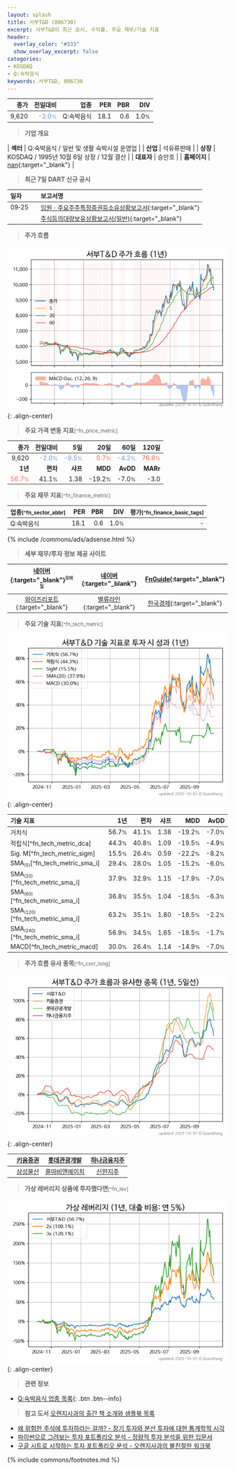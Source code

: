 ```yaml
---
layout: splash
title: 서부T&D (006730)
excerpt: 서부T&D의 최근 공시, 수익률, 주요 재무/기술 지표
header:
  overlay_color: "#333"
  show_overlay_excerpt: false
categories:
- KOSDAQ
- Q:숙박음식
keywords: 서부T&D, 006730
---
```


| **종가** | **전일대비** | **업종** | **PER** | **PBR** | **DIV** |
| -------: | -----------: | -------: | ------: | ------: | ------: |
| 9,620 | <span style="color: cornflowerblue">-2.0<small>%</small></span> | Q:숙박음식 | 18.1 | 0.6 | 1.0<small>%</small> |

<!-- more -->


> **기업 개요**<a id="company"></a>

| <span style="white-space:nowrap;">**섹터**</span> | Q:숙박음식 / 일반 및 생활 숙박시설 운영업 |
| <span style="white-space:nowrap;">**산업**</span> | 석유류판매 |
| <span style="white-space:nowrap;">**상장**</span> | KOSDAQ / 1995년 10월 6일 상장 / 12월 결산 |
| <span style="white-space:nowrap;">**대표자**</span> | 승만호 |
| <span style="white-space:nowrap;">**홈페이지**</span> | [nan](nan){:target="_blank"} |


> **최근 7일 DART 신규 공시**<a id="dart"></a>

| **일자** |      | **보고서명** |
| :------- | :--- | :----------- |
| 09&#x2011;25 | | [임원ㆍ주요주주특정증권등소유상황보고서](https://dart.fss.or.kr/dsaf001/main.do?rcpNo=20250925000635){:target="_blank"} |
|  | | [주식등의대량보유상황보고서(일반)](https://dart.fss.or.kr/dsaf001/main.do?rcpNo=20250925000631){:target="_blank"} |


> **주가 흐름**<a id="price"></a>

![006730](/stock/images/006730.png){: .align-center}


> **주요 가격 변동 지표**<small>[^fn_price_metric]</small>

| **종가** | **전일대비** | **5일** | **20일** | **60일** | **120일** |
| -------: | -----------: | ------: | -------: | -------: | --------: |
| 9,620 | <span style="color: cornflowerblue">-2.0<small>%</small></span> | <span style="color: cornflowerblue">-9.5<small>%</small></span> | <span style="color: tomato">0.7<small>%</small></span> | <span style="color: cornflowerblue">-4.2<small>%</small></span> | <span style="color: tomato">76.8<small>%</small></span> |
| **1년** | **편차** | **샤프** | **MDD** | **AvDD** | **MARr** |
| <span style="color: tomato">56.7<small>%</small></span> | 41.1<small>%</small> | 1.38 | -19.2<small>%</small> | -7.0<small>%</small> | -3.0 |


> **주요 재무 지표**<small>[^fn_finance_metric]</small>

| **업종**<small>[^fn_sector_abbr]</small> | **PER** | **PBR** | **DIV** | **평가**<small>[^fn_finance_basic_tags]</small> |
| :--------------------------------------- | ------: | ------: | ------: | ----------------------------------------------: |
| Q:숙박음식 | 18.1 | 0.6 | 1.0<small>%</small> | - |



{% include /commons/ads/adsense.html %}

> **세부 재무/투자 정보 제공 사이트**

| [네이버](https://m.stock.naver.com/domestic/stock/006730/finance/summary){:target="_blank"}<sup><small>모바일</small></sup> | [네이버](https://finance.naver.com/item/coinfo.naver?code=006730){:target="_blank"} | [FnGuide](https://comp.fnguide.com/SVO2/ASP/SVD_Invest.asp?gicode=A006730&MenuYn=Y){:target="_blank"} |
| :---: | :---: | :---: |
| [와이즈리포트](https://comp.wisereport.co.kr/company/c1040001.aspx?cmp_cd=006730){:target="_blank"} | [밸류라인](https://www.valueline.co.kr/finance/summary/006730){:target="_blank"} | [한국경제](https://markets.hankyung.com/stock/006730/financial-summary){:target="_blank"} |


> **주요 기술 지표**<small>[^fn_tech_metric]</small>


![006730](/stock/images/006730_tech.png){: .align-center}

| **기술 지표** | **1년** | **편차** | **샤프** | **MDD** | **AvDD** |
| :------------ | ------: | -----------: | -------: | ------: | -------: |
| 거치식 | 56.7<small>%</small> | 41.1<small>%</small> | 1.38 | -19.2<small>%</small> | -7.0<small>%</small> |
| 적립식[^fn_tech_metric_dca] | 44.3<small>%</small> | 40.8<small>%</small> | 1.09 | -19.5<small>%</small> | -4.9<small>%</small> |
| Sig. M[^fn_tech_metric_sigm] | 15.5<small>%</small> | 26.4<small>%</small> | 0.59 | -22.2<small>%</small> | -8.2<small>%</small> |
| SMA<small><sub>(5)</sub></small>[^fn_tech_metric_sma_i] | 29.4<small>%</small> | 28.0<small>%</small> | 1.05 | -15.2<small>%</small> | -6.0<small>%</small> |
| SMA<small><sub>(20)</sub></small>[^fn_tech_metric_sma_i] | 37.9<small>%</small> | 32.9<small>%</small> | 1.15 | -17.9<small>%</small> | -7.0<small>%</small> |
| SMA<small><sub>(60)</sub></small>[^fn_tech_metric_sma_i] | 36.8<small>%</small> | 35.5<small>%</small> | 1.04 | -18.5<small>%</small> | -6.3<small>%</small> |
| SMA<small><sub>(120)</sub></small>[^fn_tech_metric_sma_i] | 63.2<small>%</small> | 35.1<small>%</small> | 1.80 | -18.5<small>%</small> | -2.2<small>%</small> |
| SMA<small><sub>(240)</sub></small>[^fn_tech_metric_sma_i] | 56.9<small>%</small> | 34.5<small>%</small> | 1.65 | -18.5<small>%</small> | -1.7<small>%</small> |
| MACD[^fn_tech_metric_macd] | 30.0<small>%</small> | 26.4<small>%</small> | 1.14 | -14.9<small>%</small> | -7.0<small>%</small> |


> **주가 흐름 유사 종목**<a id="corr"></a><small>[^fn_corr_long]</small>

![006730](/stock/images/006730_corr.png){: .align-center}

|       | [키움증권](/039490/) | [롯데관광개발](/032350/) | [하나금융지주](/086790/) |
| :---: | :------------------------------------: | :------------------------------------: | :------------------------------------: |
|       | [삼성물산](/028260/) | [콜마비앤에이치](/200130/) | [신한지주](/055550/) |


> **가상 레버리지 상품에 투자했다면**<a id="2x"></a><small>[^fn_lev]</small>

![006730](/stock/images/006730_2x.png){: .align-center}


> **관련 정보**

- [Q:숙박음식 업종 목록](/stats/sector/kosdaq_업종_숙박음식_종목/){: .btn .btn--info}

> **참고 도서** [오렌지사과의 출간 책 소개와 샘플북 목록](https://kongdori.tistory.com/691)

- [왜 위험한 주식에 투자하라는 걸까? - 장기 투자와 분산 투자에 대한 통계학적 시각](https://kongdori.tistory.com/421)
- [파이썬으로 그려보는 투자 포트폴리오 분석  - 정량적 투자 분석을 위한 입문서](https://kongdori.tistory.com/643)
- [구글 시트로 시작하는 투자 포트폴리오 분석 - 오렌지사과의 불친절한 워크북](https://kongdori.tistory.com/449)


{% include commons/footnotes.md %}